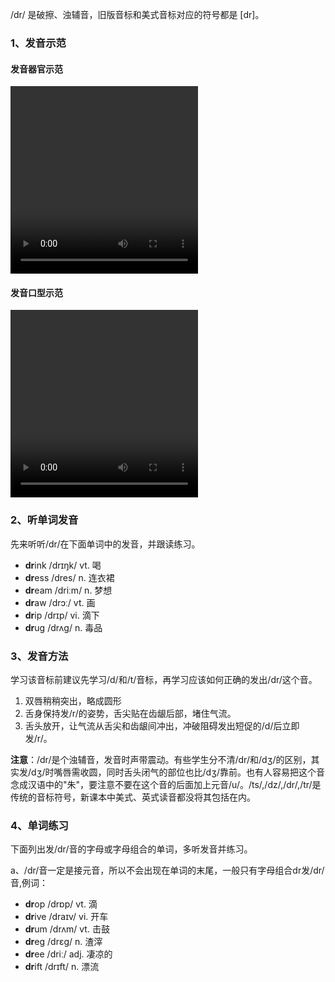 /dr/ 是破擦、浊辅音，旧版音标和美式音标对应的符号都是 [dr]。



### 1、发音示范

#### 发音器官示范

<video src="./dr-1.mp4" width="300px" height="300px" controls="controls"></video>

#### 发音口型示范

<video src="./dr.mp4" width="300px" height="300px" controls="controls"></video>



### 2、听单词发音

先来听听/dr/在下面单词中的发音，并跟读练习。

- **dr**ink /drɪŋk/ vt. 喝
- **dr**ess /dres/ n. 连衣裙
- **dr**eam /driːm/ n. 梦想
- **dr**aw /drɔː/ vt. 画
- **dr**ip /drɪp/ vi. 滴下
- **dr**ug /drʌg/ n. 毒品



### 3、发音方法

学习该音标前建议先学习/d/和/t/音标，再学习应该如何正确的发出/dr/这个音。

1. 双唇稍稍突出，略成圆形
2. 舌身保持发/r/的姿势，舌尖贴在齿龈后部，堵住气流。
3. 舌头放开，让气流从舌尖和齿龈间冲出，冲破阻碍发出短促的/d/后立即发/r/。

**注意**：/dr/是个浊辅音，发音时声带震动。有些学生分不清/dr/和/dʒ/的区别，其实发/dʒ/时嘴唇需收圆，同时舌头闭气的部位也比/dʒ/靠前。也有人容易把这个音念成汉语中的"朱"，要注意不要在这个音的后面加上元音/u/。/ts/,/dz/,/dr/,/tr/是传统的音标符号，新课本中美式、英式读音都没将其包括在内。



### 4、单词练习

下面列出发/dr/音的字母或字母组合的单词，多听发音并练习。

a、/dr/音一定是接元音，所以不会出现在单词的末尾，一般只有字母组合dr发/dr/音,例词：

- **dr**op /drɒp/ vt. 滴
- **dr**ive /draɪv/ vi. 开车
- **dr**um /drʌm/ vt. 击鼓
- **dr**eg /drɛg/ n. 渣滓
- **dr**ee /driː/ adj. 凄凉的
- **dr**ift /drɪft/ n. 漂流